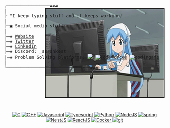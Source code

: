 <pre>
┌────────────────▰▰▰
| <img align="right" src="./img/typing.webp" border="2" width="372px" height="278px" alt="Garoto sentado em frente a um monitor em um quarto escuro" />
├ "I keep typing stuff and it keeps working!
|
├─▣ Social media stuff:
|
├─◈ <a href="stronk-me.vercel.app">Website</a>
├─◈ <a href="https://twitter.com/_stronkest">Twitter</a>
├─◈ <a href="https://www.linkedin.com/in/abderrahman-el-asri">LinkedIn</a>
├─◈ Discord: _stronkest
|─◈ Problem Solving platforms: <a href = "https://leetcode.com/stronk"><img src='https://github.com/stronk-exe/stronk-exe/blob/main/img/download1.png' height='20'></a> <a href = "https://codeforces.com/profile/stronk"><img src='https://github.com/stronk-exe/stronk-exe/blob/main/img/download2.png' alt='codeforces' height='20'></a> <a href = "https://www.codingame.com/profile/f2fcbf8c06112436da6c14c7ebf7e5b37294674"><img src='https://github.com/stronk-exe/stronk-exe/blob/main/img/download3.png' alt='codingame' height='20'></a>
|
└───────────────────────────────▰▰▰
</pre>
<br/>
<p align="center">
<a href="https://docs.microsoft.com/en-us/cpp/?view=msvc-170" target="_blank" rel="noreferrer"><img src="https://raw.githubusercontent.com/danielcranney/readme-generator/main/public/icons/skills/c-colored.svg" width="36" height="36" alt="C" /></a>
<a href="https://docs.microsoft.com/en-us/cpp/?view=msvc-170" target="_blank" rel="noreferrer"><img src="https://raw.githubusercontent.com/danielcranney/readme-generator/main/public/icons/skills/cplusplus-colored.svg" width="36" height="36" alt="C++" /></a>
<a href="https://developer.mozilla.org/en-US/docs/Web/JavaScript" target="_blank" rel="noreferrer"><img src="https://raw.githubusercontent.com/danielcranney/readme-generator/main/public/icons/skills/javascript-colored.svg" width="36" height="36" alt="Javascript" /></a>
<a href="https://www.typescriptlang.org/" target="_blank" rel="noreferrer"><img src="https://raw.githubusercontent.com/danielcranney/readme-generator/main/public/icons/skills/typescript-colored.svg" width="36" height="36" alt="Typescript" /></a>
<a href="https://www.python.org/" target="_blank" rel="noreferrer"><img src="https://raw.githubusercontent.com/danielcranney/readme-generator/main/public/icons/skills/python-colored.svg" width="36" height="36" alt="Python" /></a>
<a href="https://nodejs.org/en/" target="_blank" rel="noreferrer"><img src="https://raw.githubusercontent.com/danielcranney/readme-generator/main/public/icons/skills/nodejs-colored.svg" width="36" height="36" alt="NodeJS" /></a>
<a href="https://spring.io/" target="_blank" rel="noreferrer"> <img src="https://www.vectorlogo.zone/logos/springio/springio-icon.svg" alt="spring" width="40" height="40"/> </a>
<a href="https://docs.nestjs.com/" target="_blank" rel="noreferrer"><img src="https://raw.githubusercontent.com/danielcranney/readme-generator/main/public/icons/skills/nestjs-colored.svg" width="36" height="36" alt="NestJS" /></a>
<a href="https://react.dev/" target="_blank" rel="noreferrer"><img src="https://raw.githubusercontent.com/danielcranney/readme-generator/main/public/icons/skills/react-colored.svg" width="36" height="36" alt="ReactJS" /></a>
<a href="https://www.docker.com/" target="_blank" rel="noreferrer"> <img src="https://raw.githubusercontent.com/danielcranney/readme-generator/main/public/icons/skills/docker-colored.svg" alt="Docker" width="40" height="40"/> </a>
<a href="https://git-scm.com/" target="_blank" rel="noreferrer"> <img src="https://www.vectorlogo.zone/logos/git-scm/git-scm-icon.svg" alt="git" width="40" height="40"/> </a> 
</p>
